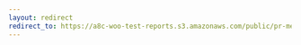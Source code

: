 ```yaml
---
layout: redirect
redirect_to: https://a8c-woo-test-reports.s3.amazonaws.com/public/pr-merge/37588/api/index.html
---
```

